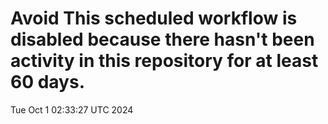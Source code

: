 # Avoid This scheduled workflow is disabled because there hasn't been activity in this repository for at least 60 days.
Tue Oct  1 02:33:27 UTC 2024
